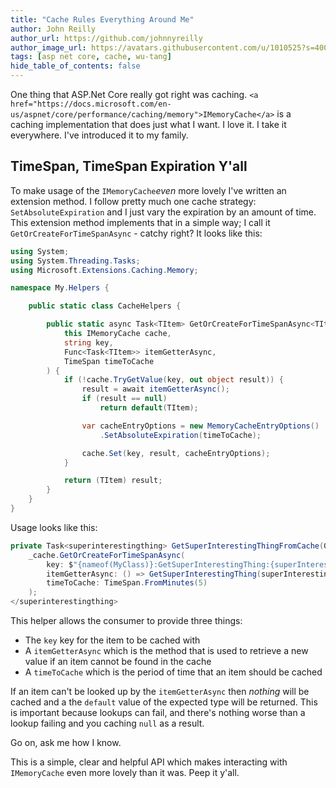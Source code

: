 ```yaml
---
title: "Cache Rules Everything Around Me"
author: John Reilly
author_url: https://github.com/johnnyreilly
author_image_url: https://avatars.githubusercontent.com/u/1010525?s=400&u=294033082cfecf8ad1645b4290e362583b33094a&v=4
tags: [asp net core, cache, wu-tang]
hide_table_of_contents: false
---
```

One thing that ASP.Net Core really got right was caching. `<a href="https://docs.microsoft.com/en-us/aspnet/core/performance/caching/memory">IMemoryCache</a>` is a caching implementation that does just what I want. I love it. I take it everywhere. I've introduced it to my family.

 ## TimeSpan, TimeSpan Expiration Y'all

To make usage of the `IMemoryCache`*even* more lovely I've written an extension method. I follow pretty much one cache strategy: `SetAbsoluteExpiration` and I just vary the expiration by an amount of time. This extension method implements that in a simple way; I call it `GetOrCreateForTimeSpanAsync` \- catchy right? It looks like this:

```cs
using System;
using System.Threading.Tasks;
using Microsoft.Extensions.Caching.Memory;

namespace My.Helpers {

    public static class CacheHelpers {

        public static async Task<TItem> GetOrCreateForTimeSpanAsync<TItem>(
            this IMemoryCache cache,
            string key,
            Func<Task<TItem>> itemGetterAsync,
            TimeSpan timeToCache
        ) {
            if (!cache.TryGetValue(key, out object result)) {
                result = await itemGetterAsync();
                if (result == null)
                    return default(TItem);

                var cacheEntryOptions = new MemoryCacheEntryOptions()
                    .SetAbsoluteExpiration(timeToCache);

                cache.Set(key, result, cacheEntryOptions);
            }

            return (TItem) result;
        }
    }
}
```

Usage looks like this:

```cs
private Task<superinterestingthing> GetSuperInterestingThingFromCache(Guid superInterestingThingId) => 
    _cache.GetOrCreateForTimeSpanAsync(
        key: $"{nameof(MyClass)}:GetSuperInterestingThing:{superInterestingThingId}",
        itemGetterAsync: () => GetSuperInterestingThing(superInterestingThingId),
        timeToCache: TimeSpan.FromMinutes(5)
    );
</superinterestingthing>
```

This helper allows the consumer to provide three things:

- The `key` key for the item to be cached with
- A `itemGetterAsync` which is the method that is used to retrieve a new value if an item cannot be found in the cache
- A `timeToCache` which is the period of time that an item should be cached

<!-- -->

If an item can't be looked up by the `itemGetterAsync` then *nothing* will be cached and a the `default` value of the expected type will be returned. This is important because lookups can fail, and there's nothing worse than a lookup failing and you caching `null` as a result.

Go on, ask me how I know.

This is a simple, clear and helpful API which makes interacting with `IMemoryCache` even more lovely than it was. Peep it y'all.


